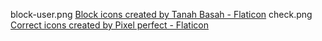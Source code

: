 block-user.png <a href="https://www.flaticon.com/free-icons/block" title="block icons">Block icons created by Tanah Basah - Flaticon</a>
check.png <a href="https://www.flaticon.com/free-icons/correct" title="correct icons">Correct icons created by Pixel perfect - Flaticon</a>
